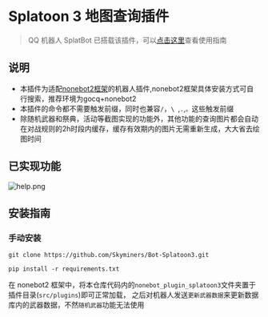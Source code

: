 # Splatoon 3 地图查询插件

> QQ 机器人 SplatBot 已搭载该插件，可以[点击这里](https://flawless-dew-f3c.notion.site/SplatBot-e91a70e4f32a4fffb640ce8c3ba9c664)查看使用指南

## 说明
- 本插件为适配[nonebot2框架](https://github.com/nonebot/nonebot2)的机器人插件,nonebot2框架具体安装方式可自行搜索，推荐环境为gocq+nonebot2
- 本插件的命令都不需要触发前缀，同时也兼容`/`，`\ `,`.`,`。`这些触发前缀
- 除随机武器和祭典，活动等截图实现的功能外，其他功能的查询图片都会自动在对战规则的2h时段内缓存，缓存有效期内的图片无需重新生成，大大省去绘图时间

## 已实现功能
![help.png](images/help.png)

## 安装指南
### 手动安装

```shell
git clone https://github.com/Skyminers/Bot-Splatoon3.git

pip install -r requirements.txt
```

在 nonebot2 框架中，将本仓库代码内的`nonebot_plugin_splatoon3`文件夹置于插件目录(`src/plugins`)即可正常加载，
之后对机器人发送`更新武器数据`来更新数据库内的武器数据，不然`随机武器`功能无法使用


